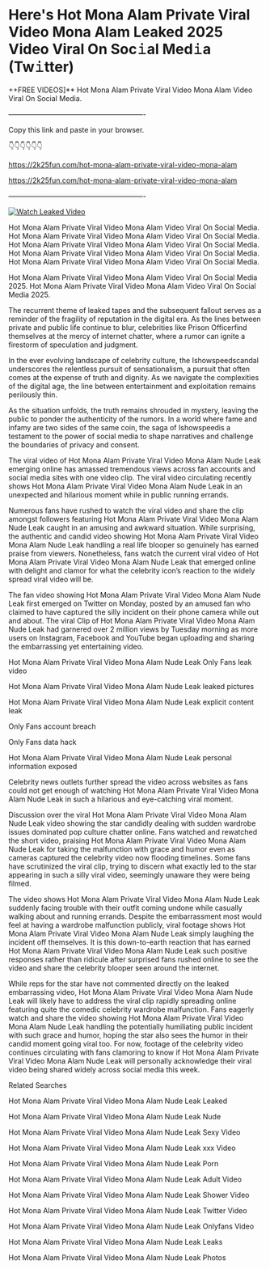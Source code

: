 # Here's Hot Mona Alam Private Viral Video Mona Alam Leaked 2025 Video Viral On Soc𝚒al Med𝚒a (Tw𝚒tter)

++FREE VIDEOS]** Hot Mona Alam Private Viral Video Mona Alam Video Viral On Social Media.

———————————————————-

Copy this link and paste in your browser.

👇👇👇👇👇👇

https://2k25fun.com/hot-mona-alam-private-viral-video-mona-alam

https://2k25fun.com/hot-mona-alam-private-viral-video-mona-alam

———————————————————-

[![Watch Leaked Video](https://miro.medium.com/v2/resize:fit:828/format:webp/1*cilzJN44JGOrTw9NJCrNHA.gif "Watch Leaked Video")](https://2k25fun.com/hot-mona-alam-private-viral-video-mona-alam)

Hot Mona Alam Private Viral Video Mona Alam Video Viral On Social Media. Hot Mona Alam Private Viral Video Mona Alam Video Viral On Social Media. Hot Mona Alam Private Viral Video Mona Alam Video Viral On Social Media. Hot Mona Alam Private Viral Video Mona Alam Video Viral On Social Media. Hot Mona Alam Private Viral Video Mona Alam Video Viral On Social Media.

Hot Mona Alam Private Viral Video Mona Alam Video Viral On Social Media 2025. Hot Mona Alam Private Viral Video Mona Alam Video Viral On Social Media 2025.

The recurrent theme of leaked tapes and the subsequent fallout serves as a reminder of the fragility of reputation in the digital era. As the lines between private and public life continue to blur, celebrities like Prison Officerfind themselves at the mercy of internet chatter, where a rumor can ignite a firestorm of speculation and judgment.

In the ever evolving landscape of celebrity culture, the Ishowspeedscandal underscores the relentless pursuit of sensationalism, a pursuit that often comes at the expense of truth and dignity. As we navigate the complexities of the digital age, the line between entertainment and exploitation remains perilously thin.

As the situation unfolds, the truth remains shrouded in mystery, leaving the public to ponder the authenticity of the rumors. In a world where fame and infamy are two sides of the same coin, the saga of Ishowspeedis a testament to the power of social media to shape narratives and challenge the boundaries of privacy and consent.

The viral video of Hot Mona Alam Private Viral Video Mona Alam Nude Leak emerging online has amassed tremendous views across fan accounts and social media sites with one video clip. The viral video circulating recently shows Hot Mona Alam Private Viral Video Mona Alam Nude Leak in an unexpected and hilarious moment while in public running errands.

Numerous fans have rushed to watch the viral video and share the clip amongst followers featuring Hot Mona Alam Private Viral Video Mona Alam Nude Leak caught in an amusing and awkward situation. While surprising, the authentic and candid video showing Hot Mona Alam Private Viral Video Mona Alam Nude Leak handling a real life blooper so genuinely has earned praise from viewers. Nonetheless, fans watch the current viral video of Hot Mona Alam Private Viral Video Mona Alam Nude Leak that emerged online with delight and clamor for what the celebrity icon’s reaction to the widely spread viral video will be.

The fan video showing Hot Mona Alam Private Viral Video Mona Alam Nude Leak first emerged on Twitter on Monday, posted by an amused fan who claimed to have captured the silly incident on their phone camera while out and about. The viral Clip of Hot Mona Alam Private Viral Video Mona Alam Nude Leak had garnered over 2 million views by Tuesday morning as more users on Instagram, Facebook and YouTube began uploading and sharing the embarrassing yet entertaining video.

Hot Mona Alam Private Viral Video Mona Alam Nude Leak Only Fans leak video

Hot Mona Alam Private Viral Video Mona Alam Nude Leak leaked pictures

Hot Mona Alam Private Viral Video Mona Alam Nude Leak explicit content leak

Only Fans account breach

Only Fans data hack

Hot Mona Alam Private Viral Video Mona Alam Nude Leak personal information exposed

Celebrity news outlets further spread the video across websites as fans could not get enough of watching Hot Mona Alam Private Viral Video Mona Alam Nude Leak in such a hilarious and eye-catching viral moment.

Discussion over the viral Hot Mona Alam Private Viral Video Mona Alam Nude Leak video showing the star candidly dealing with sudden wardrobe issues dominated pop culture chatter online. Fans watched and rewatched the short video, praising Hot Mona Alam Private Viral Video Mona Alam Nude Leak for taking the malfunction with grace and humor even as cameras captured the celebrity video now flooding timelines. Some fans have scrutinized the viral clip, trying to discern what exactly led to the star appearing in such a silly viral video, seemingly unaware they were being filmed.

The video shows Hot Mona Alam Private Viral Video Mona Alam Nude Leak suddenly facing trouble with their outfit coming undone while casually walking about and running errands. Despite the embarrassment most would feel at having a wardrobe malfunction publicly, viral footage shows Hot Mona Alam Private Viral Video Mona Alam Nude Leak simply laughing the incident off themselves. It is this down-to-earth reaction that has earned Hot Mona Alam Private Viral Video Mona Alam Nude Leak such positive responses rather than ridicule after surprised fans rushed online to see the video and share the celebrity blooper seen around the internet.

While reps for the star have not commented directly on the leaked embarrassing video, Hot Mona Alam Private Viral Video Mona Alam Nude Leak will likely have to address the viral clip rapidly spreading online featuring quite the comedic celebrity wardrobe malfunction. Fans eagerly watch and share the video showing Hot Mona Alam Private Viral Video Mona Alam Nude Leak handling the potentially humiliating public incident with such grace and humor, hoping the star also sees the humor in their candid moment going viral too. For now, footage of the celebrity video continues circulating with fans clamoring to know if Hot Mona Alam Private Viral Video Mona Alam Nude Leak will personally acknowledge their viral video being shared widely across social media this week.

Related Searches

Hot Mona Alam Private Viral Video Mona Alam Nude Leak Leaked

Hot Mona Alam Private Viral Video Mona Alam Nude Leak Nude

Hot Mona Alam Private Viral Video Mona Alam Nude Leak Sexy Video

Hot Mona Alam Private Viral Video Mona Alam Nude Leak xxx Video

Hot Mona Alam Private Viral Video Mona Alam Nude Leak Porn

Hot Mona Alam Private Viral Video Mona Alam Nude Leak Adult Video

Hot Mona Alam Private Viral Video Mona Alam Nude Leak Shower Video

Hot Mona Alam Private Viral Video Mona Alam Nude Leak Twitter Video

Hot Mona Alam Private Viral Video Mona Alam Nude Leak Onlyfans Video

Hot Mona Alam Private Viral Video Mona Alam Nude Leak Leaks

Hot Mona Alam Private Viral Video Mona Alam Nude Leak Photos